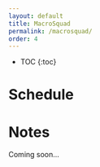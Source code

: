 ```yaml
---
layout: default
title: MacroSquad
permalink: /macrosquad/
order: 4
---
```


* TOC
{:toc}

# Schedule

<script src="https://code.jquery.com/jquery-3.1.1.min.js"   
integrity="sha256-hVVnYaiADRTO2PzUGmuLJr8BLUSjGIZsDYGmIJLv2b8="  crossorigin="anonymous"></script>
<script type="text/javascript" src="/scripts/moment.min.js"></script>
<script src="//cdnjs.cloudflare.com/ajax/libs/fullcalendar/3.2.0/fullcalendar.min.js"></script>
<link rel="stylesheet" href="//cdnjs.cloudflare.com/ajax/libs/fullcalendar/3.2.0/fullcalendar.min.css">
<link rel="stylesheet" media="print" href="//cdnjs.cloudflare.com/ajax/libs/fullcalendar/3.2.0/fullcalendar.print.css">

<script>
$(document).ready(function() {

	$('#calendar').fullCalendar({
		events:'/calendar-data/'
	})

});

</script>


<!-- {% for event in site.events %}
{{event.title}} {{event.event_date}}<br/>
{% endfor %} -->

<div id="calendar"></div>

# Notes

Coming soon...
